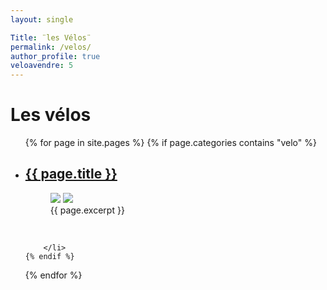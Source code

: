 ```yaml
---
layout: single

Title: ¨les Vélos¨
permalink: /velos/
author_profile: true
veloavendre: 5
---
```

# Les vélos
<ul>
  {% for page in site.pages %}
    {% if page.categories contains "velo" %}
        <li>
            <h2><a href="{{ page.url }}">{{ page.title }}</a></h2>
            <figure class="half">
                <a href="{{ page.url }}"><img src="{{ page.image1 }}"></a>
                <a href="{{ page.url }}"><img src="{{ page.image2 }}"></a>
                <figcaption>{{ page.excerpt }}</figcaption>
            </figure>
            <br>
            
        </li> 
    {% endif %}

    
  {% endfor %}
</ul>

